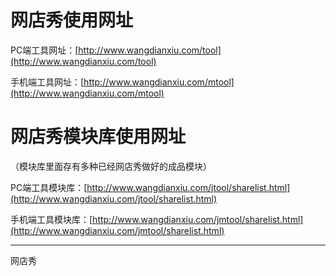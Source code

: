 # 网店秀使用网址

PC端工具网址：[http://www.wangdianxiu.com/tool](http://www.wangdianxiu.com/tool)

手机端工具网址：[http://www.wangdianxiu.com/mtool](http://www.wangdianxiu.com/mtool)

# 网店秀模块库使用网址

（模块库里面存有多种已经网店秀做好的成品模块）

PC端工具模块库：[http://www.wangdianxiu.com/jtool/sharelist.html](http://www.wangdianxiu.com/jtool/sharelist.html)

手机端工具模块库：[http://www.wangdianxiu.com/jmtool/sharelist.html](http://www.wangdianxiu.com/jmtool/sharelist.html)

---



网店秀

